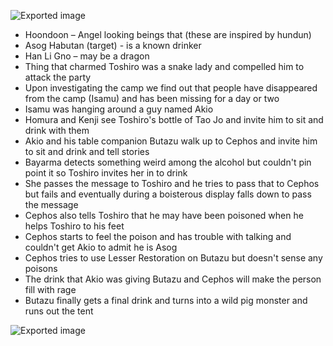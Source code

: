 ![Exported image](Exported%20image%2020240830122444-0.png)  

- Hoondoon – Angel looking beings that (these are inspired by hundun)
- Asog Habutan (target) - is a known drinker
- Han Li Gno – may be a dragon
- Thing that charmed Toshiro was a snake lady and compelled him to attack the party
- Upon investigating the camp we find out that people have disappeared from the camp (Isamu) and has been missing for a day or two
- Isamu was hanging around a guy named Akio
- Homura and Kenji see Toshiro's bottle of Tao Jo and invite him to sit and drink with them
- Akio and his table companion Butazu walk up to Cephos and invite him to sit and drink and tell stories
- Bayarma detects something weird among the alcohol but couldn't pin point it so Toshiro invites her in to drink
- She passes the message to Toshiro and he tries to pass that to Cephos but fails and eventually during a boisterous display falls down to pass the message
- Cephos also tells Toshiro that he may have been poisoned when he helps Toshiro to his feet
- Cephos starts to feel the poison and has trouble with talking and couldn't get Akio to admit he is Asog
- Cephos tries to use Lesser Restoration on Butazu but doesn't sense any poisons
- The drink that Akio was giving Butazu and Cephos will make the person fill with rage
- Butazu finally gets a final drink and turns into a wild pig monster and runs out the tent

![Exported image](Exported%20image%2020240830122444-1.png)